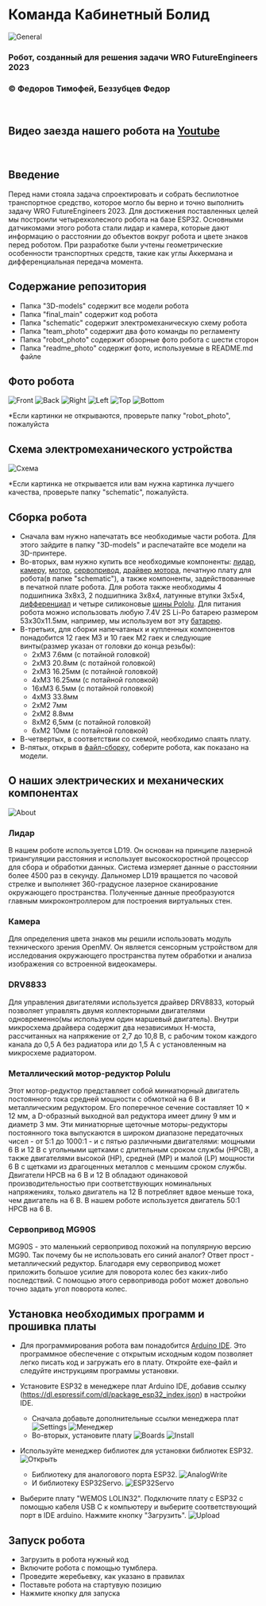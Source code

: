 # Команда Кабинетный Болид
![General](.......)

### Робот, созданный для решения задачи WRO FutureEngineers 2023
### © Федоров Тимофей, Беззубцев Федор

<br>

## Видео заезда нашего робота на [Youtube](...)

<br>

## Введение
  Перед нами стояла задача спроектировать и собрать беспилотное транспортное средство, которое могло бы верно и точно выполнить задачу WRO FutureEngineers 2023. Для достижения поставленных целей мы построили четырехколесного робота на базе ESP32. Основными датчикомами этого робота стали лидар и камера, которые дают информацию о расстоянии до объектов вокруг робота и цвете знаков перед роботом. При разработке были учтены геометрические особенности транспортных средств, такие как углы Аккермана и дифференциальная передача момента.

## Содержание репозитория
  - Папка "3D-models" содержит все модели робота
  - Папка "final_main" содержит код робота
  - Папка "schematic" содержит электромеханическую схему робота
  - Папка "team_photo" содержит два фото команды по регламенту
  - Папка "robot_photo" содержит обзорные фото робота с шести сторон
  - Папка "readme_photo" содержит фото, используемые в README.md файле

## Фото робота
  ![Front](...)
  ![Back](...)
  ![Right](...)
  ![Left](...)
  ![Top](...)
  ![Bottom](...)
  
  *Если картинки не открываются, проверьте папку "robot_photo", пожалуйста

## Схема электромеханического устройства
  ![Схема](...)
  
  *Если картинка не открывается или вам нужна картинка лучшего качества, проверьте папку "schematic", пожалуйста.


## Сборка робота
  - Сначала вам нужно напечатать все необходимые части робота. Для этого зайдите в папку "3D-models" и распечатайте все модели на 3D-принтере.
  - Во-вторых, вам нужно купить все необходимые компоненты: [лидар](https://aliexpress.ru/item/1005004295339153.html?sku_id=12000031808972433), [камеру](https://amperka.myinsales.ru/product/openmv-cam-h7-plus), [мотор](https://www.pololu.com/product/3063), [сервопривод](https://ampero.ru/mg90s-servoprivod-dlya-proektov-arduino.html), [драйвер мотора](https://mcustore.ru/store/moduli/drajver-dvigatelya-drv8833/), печатную плату для робота(в папке "schematic"), а также компоненты, задействованные в печатной плате робота. Для робота также необходимы 4 подшипника 3x8x3, 2 подшипника 3x8x4, латунные втулки 3x5x4, [дифференциал](https://rc-today.ru/product/differencial-hsp-60065/) и четыре силиконовые [шины Pololu](https://www.pololu.com/product/3408). Для питания робота можно использовать любую 7.4V 2S Li-Po батарею размером 53x30x11.5мм, например, мы используем вот эту [батарею](...).  
  - В-третьих, для сборки напечатаных и купленных компонентов понадобится 12 гаек M3 и 10 гаек М2 гаек и следующие винты(размер указан от головки до конца резьбы):
    - 2xM3 7.6мм (с потайной головкой)
    - 2xM3 20.8мм (с потайной головкой)
    - 2xM3 16.25мм (с потайной головкой)
    - 4xM3 16.25мм (с потайной головкой)
    - 16xM3 6.5мм (с потайной головкой)
    - 4xM3 33.8мм
    - 2xM2 7мм
    - 2xM2 8.8мм
    - 8xM2 6,5мм (с потайной головкой)
    - 6xM2 10мм (с потайной головкой)
  - В-четвертых, в соответствии со схемой, необходимо спаять плату.
  - В-пятых, открыв в [файл-сборку](3D-models), соберите робота, как показано на модели.


## О наших электрических и механических компонентах
![About](readme_photo/about.png)
### Лидар
  В нашем роботе используется LD19. Он основан на принципе лазерной триангуляции расстояния и использует высокоскоростной процессор для сбора и обработки данных. Система измеряет данные о расстоянии более 4500 раз в секунду. Дальномер LD19 вращается по часовой стрелке и выполняет 360-градусное лазерное сканирование окружающего пространства. Полученные данные преобразуются главным микроконтроллером для построения виртуальных стен.

### Камера
  Для определения цвета знаков мы решили использовать модуль технического зрения OpenMV. Он является сенсорным устройством для исследования окружающего пространства путем обработки и анализа изображения со встроенной видеокамеры.

### DRV8833
  Для управления двигателями используется драйвер DRV8833, который позволяет управлять двумя коллекторными двигателями одновременно(мы используем один маршевый двигатель). Внутри микросхема драйвера содержит два независимых Н-моста, рассчитанных на напряжение от 2,7 до 10,8 В, с рабочим током каждого канала до 0,5 А без радиатора или до 1,5 А с установленным на микросхеме радиатором.

### Металлический мотор-редуктор Polulu
  Этот мотор-редуктор представляет собой миниатюрный двигатель постоянного тока средней мощности с обмоткой на 6 В и металлическим редуктором. Его поперечное сечение составляет 10 × 12 мм, а D-образный выходной вал редуктора имеет длину 9 мм и диаметр 3 мм.
  Эти миниатюрные щеточные моторы-редукторы постоянного тока выпускаются в широком диапазоне передаточных чисел - от 5:1 до 1000:1 - и с пятью различными двигателями: мощными 6 В и 12 В с угольными щетками с длительным сроком службы (HPCB), а также двигателями высокой (HP), средней (MP) и малой (LP) мощности 6 В с щетками из драгоценных металлов с меньшим сроком службы. Двигатели HPCB на 6 В и 12 В обладают одинаковой производительностью при соответствующих номинальных напряжениях, только двигатель на 12 В потребляет вдвое меньше тока, чем двигатель на 6 В. В нашем роботе используется двигатель 50:1 HPCB на 6 В.

### Сервопривод MG90S
  MG90S - это маленький сервопривод похожий на популярную версию MG90. Так почему бы не использовать его синий аналог? Ответ прост - металлический редуктор. Благодаря ему сервопривод может приложить большое усилие для поворота колес без каких-либо последствий. С помощью этого сервопривода робот может довольно точно задать угол поворота колес. 


## Установка необходимых программ и прошивка платы

  - Для программирования робота вам понадобится [Arduino IDE](https://www.arduino.cc/en/software). Это программное обеспечение с открытым исходным кодом позволяет легко писать код и загружать его в плату. Откройте exe-файл и следуйте инструкциям программы установки.

  - Установите ESP32 в менеджере плат Arduino IDE, добавив ссылку (https://dl.espressif.com/dl/package_esp32_index.json) в настройки IDE.
    - Сначала добавьте дополнительные ссылки менеджера плат
    ![Settings](readme_photo/open_settings.png)
    ![Менеджер](readme_photo/add_esp32_in_boards_manager.png)
    - Во-вторых, установите плату
    ![Boards](readme_photo/open_boards_manager.png)
    ![Install](readme_photo/install_esp32.png)
  - Используйте менеджер библиотек для установки библиотек ESP32.
  ![Открыть](readme_photo/open_library_manager.png)
    - Библиотеку для аналогового порта ESP32.
    ![AnalogWrite](readme_photo/esp32_AnalogWrite_install.png)
    - И библиотеку ESP32Servo.
    ![ESP32Servo](readme_photo/esp32_servo_install.png)
  - Выберите плату "WEMOS LOLIN32". Подключите плату с ESP32 с помощью кабеля USB C к компьютеру и выберите соответствующий порт в IDE arduino. Нажмите кнопку "Загрузить".
  ![Upload](readme_photo/upload_program.png)

## Запуск робота

 - Загрузить в робота нужный код
 - Включите робота с помощью тумблера.
 - Проведите жеребьевку, как указано в правилах
 - Поставьте робота на стартувую позицию
 - Нажмите кнопку для запуска

